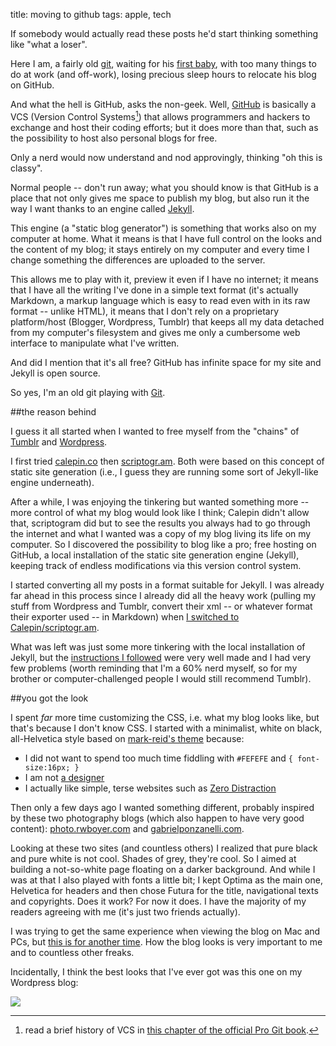 title: moving to github
tags: apple, tech

If somebody would actually read these posts he'd start thinking something like "what a loser".

Here I am, a fairly old [git](http://en.wiktionary.org/wiki/git), waiting for his [first baby](http://aadm.github.com/2012-02-20-five-months-to-go.html), with too many things to do at work (and off-work), losing precious sleep hours to relocate his blog on GitHub. 

And what the hell is GitHub, asks the non-geek. Well, [GitHub](http://www.github.com) is basically a VCS (Version Control Systems[^1]) that allows programmers and hackers to exchange and host their coding efforts; but it does more than that, such as the possibility to host also personal blogs for free.

Only a nerd would now understand and nod approvingly, thinking "oh this is classy".

Normal people -- don't run away; what you should know is that GitHub is a place that not only gives me space to publish my blog, but also run it the way I want thanks to an engine called [Jekyll](http://jekyllrb.com/).

This engine (a "static blog generator") is something that works also on my computer at home. What it means is that I have full control on the looks and the content of my blog; it stays entirely on my computer and every time I change something the differences are uploaded to the server.

This allows me to play with it, preview it even if I have no internet; it means that I have all the writing I've done in a simple text format (it's actually Markdown, a markup language which is easy to read even with in its raw format -- unlike HTML), it means that I don't rely on a proprietary platform/host (Blogger, Wordpress, Tumblr) that keeps all my data detached from my computer's filesystem and gives me only a cumbersome web interface to manipulate what I've written.

And did I mention that it's all free? GitHub has infinite space for my site and Jekyll is open source. 

So yes, I'm an old git playing with [Git](http://git-scm.com/).

##the reason behind

I guess it all started when I wanted to free myself from the "chains" of [Tumblr](http://aadm.tumblr.com/) and [Wordpress](http://aadm.wordpress.com/).

I first tried [calepin.co](http://aadm.calepin.co/) then [scriptogr.am](http://scriptogr.am/aadm). Both were based on this concept of static site generation (i.e., I guess they are running some sort of Jekyll-like engine underneath).

After a while, I was enjoying the tinkering but wanted something more -- more control of what my blog would look like I think; Calepin didn't allow that, scriptogram did but to see the results you always had to go through the internet and what I wanted was a copy of my blog living its life on my computer. So I discovered the possibility to blog like a pro; free hosting on GitHub, a local installation of the static site generation engine (Jekyll), keeping track of endless modifications via this version control system.

I started converting all my posts in a format suitable for Jekyll. I was already far ahead in this process since I already did all the heavy work (pulling my stuff from Wordpress and Tumblr, convert their xml -- or whatever format their exporter used -- in Markdown) when [I switched to Calepin/scriptogr.am](http://aadm.github.com/2012-01-23-moving-to-calepin.html).

What was left was just some more tinkering with the local installation of Jekyll, but the [instructions I followed](http://jekyllbootstrap.com/) were very well made and I had very few problems (worth reminding that I'm a 60% nerd myself, so for my brother or computer-challenged people I would still recommend Tumblr). 

##you got the look

I spent *far* more time customizing the CSS, i.e. what my blog looks like, but that's because I don't know CSS. I started with a minimalist, white on black, all-Helvetica style based on [mark-reid's theme](http://mark.reid.name/) because:

* I did not want to spend too much time fiddling with `#FEFEFE` and `{ font-size:16px; }`
* I am not [a designer](http://craigmod.com/journal/gf1-fieldtest/) 
* I actually like simple, terse websites such as [Zero Distraction](http://zerodistraction.com/)

Then only a few days ago I wanted something different, probably inspired by these two photography blogs (which also happen to have very good content): [photo.rwboyer.com](http://photo.rwboyer.com/) and [gabrielponzanelli.com](http://www.gabrielponzanelli.com/blog/). 

Looking at these two sites (and countless others) I realized that pure black and pure white is not cool. Shades of grey, they're cool. So I aimed at building a not-so-white page floating on a darker background. And while I was at that I also played with fonts a little bit; I kept Optima as the main one, Helvetica for headers and then chose Futura for the title, navigational texts and copyrights. Does it work? For now it does. I have the majority of my readers agreeing with me (it's just two friends actually).

I was trying to get the same experience when viewing the blog on Mac and PCs, but [this is for another time](http://aadm.github.com/2012-07-17-fonts-on-my-blog.html). How the blog looks is very important to me and to countless other freaks.

Incidentally, I think the best looks that I've ever got was this one on my Wordpress blog:

![](https://dl.dropbox.com/u/179731/aadm_wordpress_blog_heading.png)

[^1]: read a brief history of VCS in [this chapter of the official Pro Git book](http://git-scm.com/book/en/Getting-Started-About-Version-Control).
